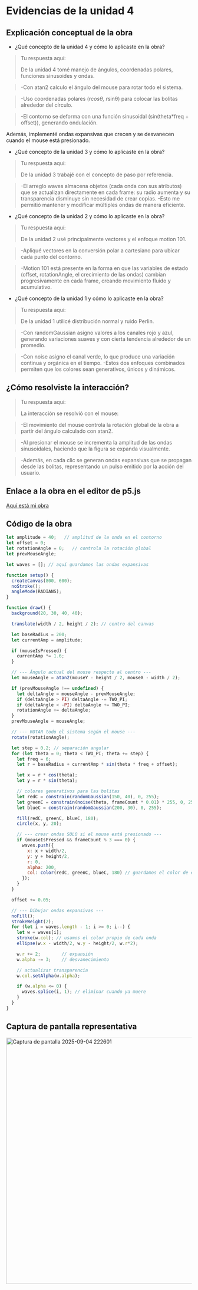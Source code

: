 # Evidencias de la unidad 4

## Explicación conceptual de la obra

* ¿Qué concepto de la unidad 4 y cómo lo aplicaste en la obra?
> Tu respuesta aquí:
> 
>De la unidad 4 tomé manejo de ángulos, coordenadas polares, funciones sinusoides y ondas.

> -Con atan2 calculo el ángulo del mouse para rotar todo el sistema.

> -Uso coordenadas polares (r*cosθ, r*sinθ) para colocar las bolitas alrededor del círculo.

> -El contorno se deforma con una función sinusoidal (sin(theta*freq + offset)), generando ondulación.


Además, implementé ondas expansivas que crecen y se desvanecen cuando el mouse está presionado.

* ¿Qué concepto de la unidad 3 y cómo lo aplicaste en la obra?
> Tu respuesta aquí:
> 
>De la unidad 3 trabajé con el concepto de paso por referencia.

> -El arreglo waves almacena objetos (cada onda con sus atributos) que se actualizan directamente en cada frame: su radio aumenta y su transparencia disminuye sin necesidad de crear copias.
> -Esto me permitió mantener y modificar múltiples ondas de manera eficiente.

* ¿Qué concepto de la unidad 2 y cómo lo aplicaste en la obra?
> Tu respuesta aquí:
> 
>De la unidad 2 usé principalmente vectores y el enfoque motion 101.

> -Apliqué vectores en la conversión polar a cartesiano para ubicar cada punto del contorno.

> -Motion 101 está presente en la forma en que las variables de estado (offset, rotationAngle, el crecimiento de las ondas) cambian progresivamente en cada frame, creando movimiento fluido y acumulativo.

* ¿Qué concepto de la unidad 1 y cómo lo aplicaste en la obra?
> Tu respuesta aquí:
> 
>De la unidad 1 utilicé distribución normal y ruido Perlin.

> -Con randomGaussian asigno valores a los canales rojo y azul, generando variaciones suaves y con cierta tendencia alrededor de un promedio.

> -Con noise asigno el canal verde, lo que produce una variación continua y orgánica en el tiempo.
> -Estos dos enfoques combinados permiten que los colores sean generativos, únicos y dinámicos.

## ¿Cómo resolviste la interacción?
> Tu respuesta aquí:
> 
>La interacción se resolvió con el mouse:

> -El movimiento del mouse controla la rotación global de la obra a partir del ángulo calculado con atan2.

> -Al presionar el mouse se incrementa la amplitud de las ondas sinusoidales, haciendo que la figura se expanda visualmente.

> -Además, en cada clic se generan ondas expansivas que se propagan desde las bolitas, representando un pulso emitido por la acción del usuario.

## Enlace a la obra en el editor de p5.js

[Aquí está mi obra](https://editor.p5js.org/isams2004.1/full/0SSH0-OyD)

## Código de la obra 

``` js
let amplitude = 40;   // amplitud de la onda en el contorno
let offset = 0;
let rotationAngle = 0;   // controla la rotación global
let prevMouseAngle;

let waves = []; // aquí guardamos las ondas expansivas

function setup() {
  createCanvas(800, 600);
  noStroke();
  angleMode(RADIANS);
}

function draw() {
  background(20, 30, 40, 40);

  translate(width / 2, height / 2); // centro del canvas

  let baseRadius = 200;
  let currentAmp = amplitude;

  if (mouseIsPressed) {
    currentAmp *= 1.6;
  }

  // --- Ángulo actual del mouse respecto al centro ---
  let mouseAngle = atan2(mouseY - height / 2, mouseX - width / 2);

  if (prevMouseAngle !== undefined) {
    let deltaAngle = mouseAngle - prevMouseAngle;
    if (deltaAngle > PI) deltaAngle -= TWO_PI;
    if (deltaAngle < -PI) deltaAngle += TWO_PI;
    rotationAngle += deltaAngle;
  }
  prevMouseAngle = mouseAngle;

  // --- ROTAR todo el sistema según el mouse ---
  rotate(rotationAngle);

  let step = 0.2; // separación angular
  for (let theta = 0; theta < TWO_PI; theta += step) {
    let freq = 6; 
    let r = baseRadius + currentAmp * sin(theta * freq + offset);

    let x = r * cos(theta);
    let y = r * sin(theta);

    // colores generativos para las bolitas
    let redC = constrain(randomGaussian(150, 40), 0, 255);
    let greenC = constrain(noise(theta, frameCount * 0.01) * 255, 0, 255);
    let blueC = constrain(randomGaussian(200, 30), 0, 255);

    fill(redC, greenC, blueC, 180);
    circle(x, y, 20);

    // --- crear ondas SOLO si el mouse está presionado ---
    if (mouseIsPressed && frameCount % 3 === 0) { 
      waves.push({
        x: x + width/2, 
        y: y + height/2, 
        r: 0, 
        alpha: 200,
        col: color(redC, greenC, blueC, 180) // guardamos el color de esa bolita
      });
    }
  }

  offset += 0.05; 

  // --- Dibujar ondas expansivas ---
  noFill();
  strokeWeight(2);
  for (let i = waves.length - 1; i >= 0; i--) {
    let w = waves[i];
    stroke(w.col); // usamos el color propio de cada onda
    ellipse(w.x - width/2, w.y - height/2, w.r*2);

    w.r += 2;        // expansión
    w.alpha -= 3;    // desvanecimiento

    // actualizar transparencia
    w.col.setAlpha(w.alpha);

    if (w.alpha <= 0) {
      waves.splice(i, 1); // eliminar cuando ya muere
    }
  }
}


```

## Captura de pantalla representativa


<img width="867" height="668" alt="Captura de pantalla 2025-09-04 222601" src="https://github.com/user-attachments/assets/51297104-3d0c-4247-91d6-d7ee7ab7a5e6" />







